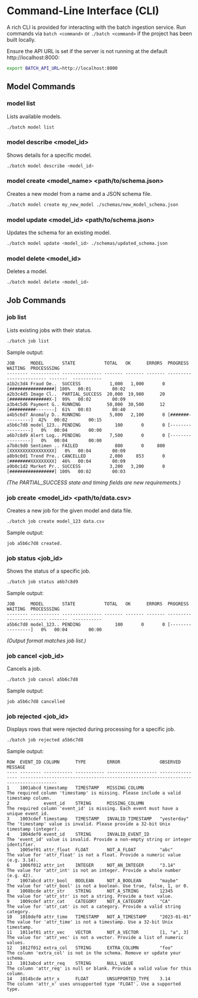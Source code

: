 # Command-Line Interface (CLI)

A rich CLI is provided for interacting with the batch ingestion service. Run commands via `batch <command>` or `./batch <command>` if the project has been built locally.

Ensure the API URL is set if the server is not running at the default http://localhost:8000:

```bash
export BATCH_API_URL=http://localhost:8000
```

## Model Commands

### model list
Lists available models.

```bash
./batch model list
```

### model describe <model_id>
Shows details for a specific model.

```bash
./batch model describe <model_id>
```

### model create <model_name> <path/to/schema.json>
Creates a new model from a name and a JSON schema file.

```bash
./batch model create my_new_model ./schemas/new_model_schema.json
```

### model update <model_id> <path/to/schema.json>
Updates the schema for an existing model.

```bash
./batch model update <model_id> ./schemas/updated_schema.json
```

### model delete <model_id>
Deletes a model.

```bash
./batch model delete <model_id>
```

## Job Commands

### job list
Lists existing jobs with their status.

```bash
./batch job list
```

Sample output:

```
JOB      MODEL       STATE           TOTAL   OK      ERRORS  PROGRESS                 WAITING  PROCESSSING
-------- ----------- --------------- ------- ------- ------- ------------------------ -------  -----------
a1b2c3d4 Fraud De..  SUCCESS           1,000   1,000       0 [#################] 100%   00:01        00:02
a2b3c4d5 Image Cl..  PARTIAL_SUCCESS  20,000  19,980      20 [###############X-]  99%   00:02        00:09
a3b4c5d6 Payment G.. RUNNING          50,000  30,500      12 [##########-------]  61%   00:03        00:40
a4b5c6d7 Anomaly D.. RUNNING           5,000   2,100       0 [#######----------]  42%   00:02        00:15
a5b6c7d8 model_123.. PENDING             100       0       0 [-----------------]   0%   00:04        00:00
a6b7c8d9 Alert Log.. PENDING           7,500       0       0 [-----------------]   0%   00:04        00:00
a7b8c9d0 Sentimen .. FAILED              800       0     800 [XXXXXXXXXXXXXXXXX]   0%   00:04        00:09
a8b9c0d1 Trend Pre.. CANCELLED         2,000     853       0 [########XXXXXXXXX]  46%   00:04        00:09
a9b0c1d2 Market Pr.. SUCCESS           3,200   3,200       0 [#################] 100%   00:02        00:03
```

*(The PARTIAL_SUCCESS state and timing fields are new requirements.)*

### job create <model_id> <path/to/data.csv>
Creates a new job for the given model and data file.

```bash
./batch job create model_123 data.csv
```

Sample output:

```
job a5b6c7d8 created.
```

### job status <job_id>
Shows the status of a specific job.

```bash
./batch job status a6b7c8d9
```

Sample output:

```
JOB      MODEL       STATE           TOTAL   OK      ERRORS  PROGRESS                 WAITING  PROCESSSING
-------- ----------- --------------- ------- ------- ------- ------------------------ -------  -----------
a5b6c7d8 model_123.. PENDING             100       0       0 [-----------------]   0%   00:04        00:00
```

*(Output format matches job list.)*

### job cancel <job_id>
Cancels a job.

```bash
./batch job cancel a5b6c7d8
```

Sample output:

```
job a5b6c7d8 cancelled
```

### job rejected <job_id>
Displays rows that were rejected during processing for a specific job.

```bash
./batch job rejected a5b6c7d8
```

Sample output:

```
ROW  EVENT_ID COLUMN      TYPE        ERROR               OBSERVED         MESSAGE
---- -------- ----------- ----------- ------------------- ---------------- ------------------------------------------------------------------------------------
1    1001abcd timestamp   TIMESTAMP   MISSING_COLUMN                       The required column 'timestamp' is missing. Please include a valid timestamp column.
2             event_id    STRING      MISSING_COLUMN                       The required column 'event_id' is missing. Each event must have a unique event_id.
3    1003cdef timestamp   TIMESTAMP   INVALID_TIMESTAMP   "yesterday"      The 'timestamp' value is invalid. Please provide a 32-bit Unix timestamp (integer).
4    1004def0 event_id    STRING      INVALID_EVENT_ID                     The 'event_id' value is invalid. Provide a non-empty string or integer identifier.
5    1005ef01 attr_float  FLOAT       NOT_A_FLOAT         "abc"            The value for 'attr_float' is not a float. Provide a numeric value (e.g. 3.14).
6    1006f012 attr_int    INTEGER     NOT_AN_INTEGER      "3.14"           The value for 'attr_int' is not an integer. Provide a whole number (e.g. 42).
7    1007abcd attr_bool   BOOLEAN     NOT_A_BOOLEAN       "maybe"          The value for 'attr_bool' is not a boolean. Use true, false, 1, or 0.
8    1008bcde attr_str    STRING      NOT_A_STRING        12345            The value for 'attr_str' is not a string. Provide a text value.
9    1009cdef attr_cat    CATEGORY    NOT_A_CATEGORY      "CA"             The value for 'attr_cat' is not a category. Provide a valid string category.
10   1010def0 attr_time   TIMESTAMP   NOT_A_TIMESTAMP     "2023-01-01"     The value for 'attr_time' is not a timestamp. Use a 32-bit Unix timestamp.
11   1011ef01 attr_vec    VECTOR      NOT_A_VECTOR        [1, "a", 3]      The value for 'attr_vec' is not a vector. Provide a list of numeric values.
12   1012f012 extra_col   STRING      EXTRA_COLUMN        "foo"            The column 'extra_col' is not in the schema. Remove or update your schema.
13   1013abcd attr_req    STRING      NULL_VALUE                           The column 'attr_req' is null or blank. Provide a valid value for this column.
14   1014bcde attr_x      FLOAT       UNSUPPORTED_TYPE    3.14             The column 'attr_x' uses unsupported type 'FLOAT'. Use a supported type.
``` 